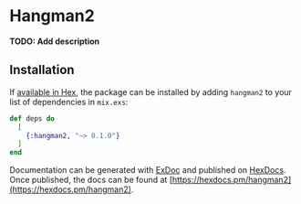 # Hangman2

**TODO: Add description**

## Installation

If [available in Hex](https://hex.pm/docs/publish), the package can be installed
by adding `hangman2` to your list of dependencies in `mix.exs`:

```elixir
def deps do
  [
    {:hangman2, "~> 0.1.0"}
  ]
end
```

Documentation can be generated with [ExDoc](https://github.com/elixir-lang/ex_doc)
and published on [HexDocs](https://hexdocs.pm). Once published, the docs can
be found at [https://hexdocs.pm/hangman2](https://hexdocs.pm/hangman2).

